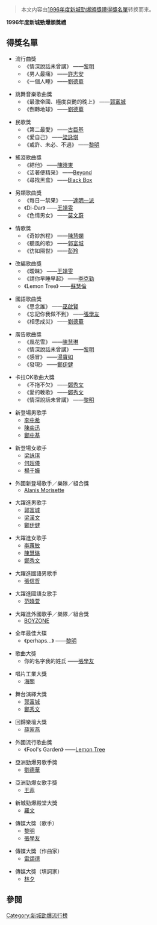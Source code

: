 > 本文内容由[1996年度新城勁爆頒獎禮得獎名單](https://zh.wikipedia.org/wiki/1996年度新城勁爆頒獎禮得獎名單)转换而来。


**1996年度新城勁爆頒獎禮**

## 得獎名單

  - 流行曲獎
      - 《情深說話未曾講》 ——[黎明](../Page/黎明.md "wikilink")
      - 《男人最痛》 ——[許志安](../Page/許志安.md "wikilink")
      - 《一個人睡》 ——[劉德華](../Page/劉德華.md "wikilink")

<!-- end list -->

  - 跳舞音樂歌曲獎
      - 《最激帝國、極度哀艷的晚上》 ——[郭富城](../Page/郭富城.md "wikilink")
      - 《倒轉地球》 ——[劉德華](../Page/劉德華.md "wikilink")

<!-- end list -->

  - 民歌獎
      - 《第二最愛》 ——[古巨基](../Page/古巨基.md "wikilink")
      - 《愛自己》 ——[梁詠琪](https://zh.wikipedia.org/wiki/梁詠琪 "wikilink")
      - 《或許、未必、不過》 ——[黎明](../Page/黎明.md "wikilink")

<!-- end list -->

  - 搖滾歌曲獎
      - 《結他》 ——[陳曉東](https://zh.wikipedia.org/wiki/陳曉東 "wikilink")
      - 《活著便精采》 ——[Beyond](../Page/Beyond.md "wikilink")
      - 《尋找黑盒》 ——[Black Box](https://zh.wikipedia.org/wiki/Black_Box "wikilink")

<!-- end list -->

  - 另類歌曲獎
      - 《每日一禁果》 ——[達明一派](../Page/達明一派.md "wikilink")
      - 《Di-Dar》 ——[王靖雯](https://zh.wikipedia.org/wiki/王靖雯 "wikilink")
      - 《色情男女》 ——[莫文蔚](../Page/莫文蔚.md "wikilink")

<!-- end list -->

  - 情歌獎
      - 《奇妙旅程》 ——[陳慧嫻](../Page/陳慧嫻.md "wikilink")
      - 《聽風的歌》 ——[郭富城](../Page/郭富城.md "wikilink")
      - 《彷如隔世》 ——[彭羚](../Page/彭羚.md "wikilink")

<!-- end list -->

  - 改編歌曲獎
      - 《曖昧》 ——[王靖雯](https://zh.wikipedia.org/wiki/王靖雯 "wikilink")
      - 《請你早睡早起》 ——[李克勤](../Page/李克勤.md "wikilink")
      - 《Lemon Tree》 ——[蘇慧倫](../Page/蘇慧倫.md "wikilink")

<!-- end list -->

  - 國語歌曲獎
      - 《思念誰》 ——[巫啟賢](../Page/巫啟賢.md "wikilink")
      - 《忘記你我做不到》 ——[張學友](https://zh.wikipedia.org/wiki/張學友 "wikilink")
      - 《相思成災》 ——[劉德華](../Page/劉德華.md "wikilink")

<!-- end list -->

  - 廣告歌曲獎
      - 《風花雪》 ——[陳慧琳](../Page/陳慧琳.md "wikilink")
      - 《情深說話未曾講》 ——[黎明](../Page/黎明.md "wikilink")
      - 《感冒》 ——[湯寶如](../Page/湯寶如.md "wikilink")
      - 《發現》 ——[鄭伊健](../Page/鄭伊健.md "wikilink")

<!-- end list -->

  - 卡拉OK歌曲大獎
      - 《不拖不欠》 ——[鄭秀文](../Page/鄭秀文.md "wikilink")
      - 《愛的輓歌》 ——[鄭秀文](../Page/鄭秀文.md "wikilink")
      - 《情深說話未曾講》 ——[黎明](../Page/黎明.md "wikilink")

<!-- end list -->

  - 新登場男歌手
      - [李中希](https://zh.wikipedia.org/wiki/李中希 "wikilink")
      - [陳奕迅](../Page/陳奕迅.md "wikilink")
      - [鄭中基](../Page/鄭中基.md "wikilink")

<!-- end list -->

  - 新登場女歌手
      - [梁詠琪](https://zh.wikipedia.org/wiki/梁詠琪 "wikilink")
      - [何超儀](../Page/何超儀.md "wikilink")
      - [楊千嬅](../Page/楊千嬅.md "wikilink")

<!-- end list -->

  - 外國新登場歌手／樂隊／組合獎
      - [Alanis Morisette](https://zh.wikipedia.org/wiki/Alanis_Morisette "wikilink")

<!-- end list -->

  - 大躍進男歌手
      - [郭富城](../Page/郭富城.md "wikilink")
      - [梁漢文](https://zh.wikipedia.org/wiki/梁漢文 "wikilink")
      - [鄭伊健](../Page/鄭伊健.md "wikilink")

<!-- end list -->

  - 大躍進女歌手
      - [李蕙敏](../Page/李蕙敏.md "wikilink")
      - [陳慧琳](../Page/陳慧琳.md "wikilink")
      - [鄭秀文](../Page/鄭秀文.md "wikilink")

<!-- end list -->

  - 大躍進國語男歌手
      - [張信哲](../Page/張信哲.md "wikilink")

<!-- end list -->

  - 大躍進國語女歌手
      - [范曉萱](../Page/范曉萱.md "wikilink")

<!-- end list -->

  - 大躍進外國歌手／樂隊／組合獎
      - [BOYZONE](https://zh.wikipedia.org/wiki/BOYZONE "wikilink")

<!-- end list -->

  - 全年最佳大碟
      - 《perhaps...》 ——[黎明](../Page/黎明.md "wikilink")

<!-- end list -->

  - 歌曲大獎
      - 你的名字我的姓氏 ——[張學友](https://zh.wikipedia.org/wiki/張學友 "wikilink")

<!-- end list -->

  - 唱片工業大獎
      - [海關](https://zh.wikipedia.org/wiki/海關 "wikilink")

<!-- end list -->

  - 舞台演繹大獎
      - [郭富城](../Page/郭富城.md "wikilink")
      - [鄭秀文](../Page/鄭秀文.md "wikilink")

<!-- end list -->

  - 回歸樂壇大獎
      - [薛家燕](../Page/薛家燕.md "wikilink")

<!-- end list -->

  - 外國流行歌曲獎
      - 《Fool's Garden》 ——[Lemon Tree](https://zh.wikipedia.org/wiki/Lemon_Tree "wikilink")

<!-- end list -->

  - 亞洲勁爆男歌手獎
      - [劉德華](../Page/劉德華.md "wikilink")

<!-- end list -->

  - 亞洲勁爆女歌手獎
      - [王菲](../Page/王菲.md "wikilink")

<!-- end list -->

  - 新城勁爆殿堂大獎
      - [羅文](../Page/羅文.md "wikilink")

<!-- end list -->

  - 傳媒大獎（歌手）
      - [黎明](../Page/黎明.md "wikilink")
      - [張學友](https://zh.wikipedia.org/wiki/張學友 "wikilink")

<!-- end list -->

  - 傳媒大獎（作曲家）
      - [雷頌德](../Page/雷頌德.md "wikilink")

<!-- end list -->

  - 傳媒大獎（填詞家）
      - [林夕](../Page/林夕.md "wikilink")

## 參閱

[Category:新城勁爆流行榜](https://zh.wikipedia.org/wiki/Category:新城勁爆流行榜 "wikilink")